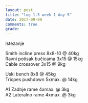 ```yaml
---
layout: post
title: "log 1.5 week 1 day 5"
date: 2017-09-09
comments: true
grade:
---
```


Istezanje

Smith incline press 8x8-10 @ 40kg  
Ravni potisak bučicama 3x15 @ 15kg  
Cable crossover 3x15 @ 9kg  

Uski bench 8x8 @ 45kg  
Tricpes pushdown 5xmax. @ 14kg  

A1 Zadnje rame 4xmax. @ 3kg  
A2 Lateralno rame 4xmax. @ 3kg  
